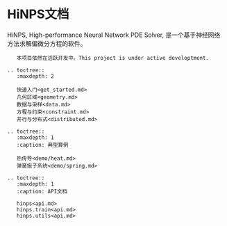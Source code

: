 # HiNPS文档

HiNPS, High-performance Neural Network PDE Solver, 是一个基于神经网络方法求解偏微分方程的软件。

```{admonition} 友情提示
   本项目依然在活跃开发中。This project is under active developtment.
```

```{eval-rst}
.. toctree::
   :maxdepth: 2

   快速入门<get_started.md>
   几何区域<geometry.md>
   数据与采样<data.md>
   方程与约束<constraint.md>
   并行与分布式<distributed.md>
```


```{eval-rst}
.. toctree::
   :maxdepth: 1
   :caption: 典型算例

   热传导<demo/heat.md>
   弹簧振子系统<demo/spring.md>
```


```{eval-rst}
.. toctree::
   :maxdepth: 1
   :caption: API文档

   hinps<api.md>
   hinps.train<api.md>
   hinps.utils<api.md>
```


<!-- 
.. Indices and tables
.. ==================
.. * :ref:`genindex`
.. * :ref:`modindex`
.. * :ref:`search` -->
